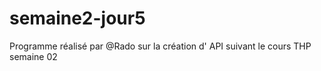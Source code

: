 # semaine2-jour5
Programme réalisé par @Rado sur la création d' API suivant le cours THP semaine 02
